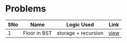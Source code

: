 # Problems

SNo | Name | Logic Used | Link |
----|------|------------|------|
1 | Floor in BST | storage + recursion | [view](floor_BST.cpp)